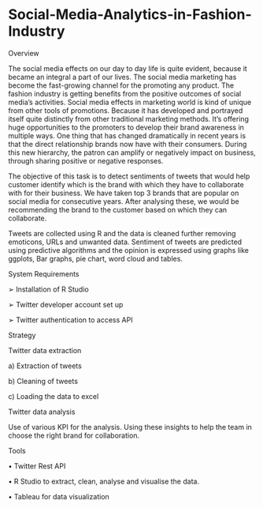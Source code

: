 # Social-Media-Analytics-in-Fashion-Industry

Overview

The social media effects on our day to day life is quite evident, because it became an integral a part of our lives. 
The social media marketing has become the fast-growing channel for the promoting any product. The fashion industry is 
getting benefits from the positive outcomes of social media’s activities. Social media effects in marketing world is 
kind of unique from other tools of promotions. Because it has developed and portrayed itself quite distinctly from other 
traditional marketing methods. It’s offering huge opportunities to the promoters to develop their brand awareness in 
multiple ways. One thing that has changed dramatically in recent years is that the direct relationship brands now have 
with their consumers. During this new hierarchy, the patron can amplify or negatively impact on business, through sharing 
positive or negative responses.


The objective of this task is to detect sentiments of tweets that would help customer identify which is the brand with 
which they have to collaborate with for their business. We have taken top 3 brands that are popular on social media for 
consecutive years. After analysing these, we would be recommending the brand to the customer based on which they can collaborate.

Tweets are collected using R and the data is cleaned further removing emoticons, URLs and unwanted data. Sentiment of tweets 
are predicted using predictive algorithms and the opinion is expressed using graphs like ggplots, Bar graphs, pie chart, 
word cloud and tables.

System Requirements

➢	Installation of R Studio

➢	Twitter developer account set up

➢	Twitter authentication to access API

Strategy

Twitter data extraction

a)	Extraction of tweets

b)	Cleaning of tweets

c)	Loading the data to excel

Twitter data analysis

Use of various KPI for the analysis. Using these insights to help the team in choose the right brand for collaboration.

Tools

•	Twitter Rest API

•	R Studio to extract, clean, analyse and visualise the data.

•	Tableau for data visualization
